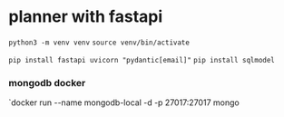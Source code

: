 # planner with fastapi

`python3 -m venv venv`
`source venv/bin/activate`

`pip install fastapi uvicorn "pydantic[email]"`
`pip install sqlmodel`

### mongodb docker

`docker run --name mongodb-local -d -p 27017:27017 mongo
